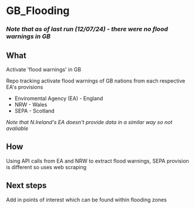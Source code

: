 # GB_Flooding

### *Note that as of last run (12/07/24) - there were no flood warnings in GB*

## What
Activate 'flood warnings' in GB

Repo tracking activate flood warnings of GB nations from each respective EA's provisions

* Enviromental Agency (EA) - England
* NRW - Wales
* SEPA - Scotland

*Note that N.Ireland's EA doesn't provide data in a similar way so not avaliable*

## How

Using API calls from EA and NRW to extract flood warnings, SEPA provision is different so uses web scraping

## Next steps
Add in points of interest which can be found within flooding zones



